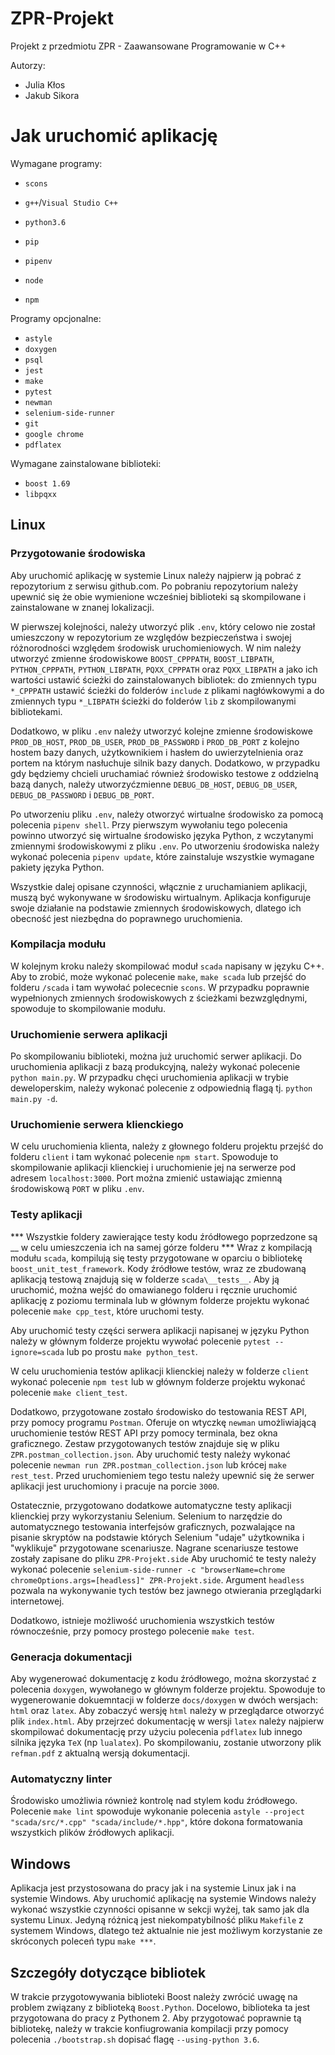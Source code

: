 # ZPR-Projekt
Projekt z przedmiotu ZPR - Zaawansowane Programowanie w C++

Autorzy:
- Julia Kłos
- Jakub Sikora


# Jak uruchomić aplikację 

Wymagane programy:
- `scons`
- `g++`/`Visual Studio C++`

- `python3.6`
- `pip`
- `pipenv`

- `node`
- `npm`

Programy opcjonalne:
- `astyle`
- `doxygen`
- `psql`
- `jest`
- `make`
- `pytest`
- `newman`
- `selenium-side-runner`
- `git`
- `google chrome`
- `pdflatex`

Wymagane zainstalowane biblioteki:
- `boost 1.69`
- `libpqxx`

## Linux 

### Przygotowanie środowiska
Aby uruchomić aplikację w systemie Linux należy najpierw ją pobrać z repozytorium z serwisu 
github.com. Po pobraniu repozytorium należy upewnić się że obie wymienione wcześniej biblioteki
są skompilowane i zainstalowane w znanej lokalizacji.

W pierwszej kolejności, należy utworzyć plik `.env`, który celowo nie został umieszczony w 
repozytorium ze względów bezpieczeństwa i swojej różnorodności względem środowisk uruchomieniowych.
W nim należy utworzyć zmienne środowiskowe `BOOST_CPPPATH`, `BOOST_LIBPATH`, `PYTHON_CPPPATH`, `PYTHON_LIBPATH`,
`PQXX_CPPPATH` oraz `PQXX_LIBPATH` a jako ich wartości ustawić ścieżki do zainstalowanych bibliotek:
do zmiennych typu `*_CPPPATH` ustawić ścieżki do folderów `include` z plikami nagłówkowymi a do zmiennych typu `*_LIBPATH` ścieżki
do folderów `lib` z skompilowanymi bibliotekami.

Dodatkowo, w pliku `.env` należy utworzyć kolejne zmienne środowiskowe `PROD_DB_HOST`, `PROD_DB_USER`, `PROD_DB_PASSWORD` i
`PROD_DB_PORT` z kolejno hostem bazy danych, użytkownikiem i hasłem do uwierzytelnienia oraz portem na którym nasłuchuje
silnik bazy danych. Dodatkowo, w przypadku gdy będziemy chcieli uruchamiać również środowisko testowe z oddzielną bazą 
danych, należy utworzyćzmienne `DEBUG_DB_HOST`, `DEBUG_DB_USER`, `DEBUG_DB_PASSWORD` i `DEBUG_DB_PORT`.

Po utworzeniu pliku `.env`, należy otworzyć wirtualne środowisko za pomocą polecenia `pipenv shell`. Przy pierwszym wywołaniu tego
polecenia powinno utworzyć się wirtualne środowisko języka Python, z wczytanymi zmiennymi środowiskowymi z pliku `.env`. Po utworzeniu
środowiska należy wykonać polecenia `pipenv update`, które zainstaluje wszystkie wymagane pakiety języka Python.

Wszystkie dalej opisane czynności, włącznie z uruchamianiem aplikacji, muszą być wykonywane w środowisku wirtualnym. Aplikacja
konfiguruje swoje działanie na podstawie zmiennych środowiskowych, dlatego ich obecność jest niezbędna do poprawnego uruchomienia.

### Kompilacja modułu
W kolejnym kroku należy skompilować moduł `scada` napisany w języku C++. Aby to zrobić, może wykonać polecenie `make`, `make scada` lub 
przejść do folderu `/scada` i tam wywołać polececnie `scons`. W przypadku poprawnie wypełnionych zmiennych
środowiskowych z ścieżkami bezwzględnymi, spowoduje to skompilowanie modułu. 

### Uruchomienie serwera aplikacji
Po skompilowaniu biblioteki, można już uruchomić serwer aplikacji. Do uruchomienia aplikacji z bazą produkcyjną, należy wykonać
polecenie `python main.py`. W przypadku chęci uruchomienia aplikacji w trybie deweloperskim, należy wykonać polecenie z odpowiednią
flagą tj. `python main.py -d`. 

### Uruchomienie serwera klienckiego
W celu uruchomienia klienta, należy z głownego folderu projektu przejść do folderu `client` i tam wykonać polecenie `npm start`.
Spowoduje to skompilowanie aplikacji klienckiej i uruchomienie jej na serwerze pod adresem `localhost:3000`. Port można zmienić
ustawiając zmienną środowiskową `PORT` w pliku `.env`. 

### Testy aplikacji
*** Wszystkie foldery zawierające testy kodu źródłowego poprzedzone są __ w celu umieszczenia ich na samej górze folderu ***
Wraz z kompilacją modułu `scada`, kompilują się testy przygotowane w oparciu o bibliotekę `boost_unit_test_framework`. Kody źródłowe testów, wraz
ze zbudowaną aplikacją testową znajdują się w folderze `scada\__tests__`. Aby ją uruchomić, można wejść do omawianego folderu i ręcznie uruchomić 
aplikację z poziomu terminala lub w głównym folderze projektu wykonać polecenie `make cpp_test`, które uruchomi testy.

Aby uruchomić testy części serwera aplikacji napisanej w języku Python należy w głównym folderze projektu wywołać polecenie 
`pytest --ignore=scada` lub po prostu `make python_test`.

W celu uruchomienia testów aplikacji klienckiej należy w folderze `client` wykonać polecenie `npm test` lub w głównym folderze 
projektu wykonać polecenie `make client_test`.

Dodatkowo, przygotowane zostało środowisko do testowania REST API, przy pomocy programu `Postman`. Oferuje on wtyczkę `newman`
umożliwiającą uruchomienie testów REST API przy pomocy terminala, bez okna graficznego. Zestaw przygotowanych testów znajduje się 
w pliku `ZPR.postman_collection.json`. Aby uruchomić testy należy wykonać polecenie `newman run ZPR.postman_collection.json`
lub krócej `make rest_test`. Przed uruchomieniem tego testu należy upewnić się że serwer aplikacji jest uruchomiony i pracuje na
porcie `3000`.

Ostatecznie, przygotowano dodatkowe automatyczne testy aplikacji klienckiej przy wykorzystaniu Selenium. Selenium to narzędzie 
do automatycznego testowania interfejsów graficznych, pozwalające na pisanie skryptów na podstawie których Selenium "udaje"
użytkownika i "wyklikuje" przygotowane scenariusze. Nagrane scenariusze testowe zostały zapisane do pliku `ZPR-Projekt.side` 
Aby uruchomić te testy należy wykonać polecenie `selenium-side-runner -c "browserName=chrome chromeOptions.args=[headless]" ZPR-Projekt.side`.
Argument `headless` pozwala na wykonywanie tych testów bez jawnego otwierania przeglądarki internetowej.

Dodatkowo, istnieje możliwość uruchomienia wszystkich testów równocześnie, przy pomocy prostego polecenie `make test`.

### Generacja dokumentacji
Aby wygenerować dokumentację z kodu źródłowego, można skorzystać z polecenia `doxygen`, wywołanego w głównym folderze projektu. Spowoduje
to wygenerowanie dokuemntacji w folderze `docs/doxygen` w dwóch wersjach: `html` oraz `latex`. Aby zobaczyć wersję `html` należy w przeglądarce
otworzyć plik `index.html`. Aby przejrzeć dokumentację w wersji `latex` należy najpierw skompilować dokumentację przy użyciu polecenia `pdflatex`
lub innego silnika języka `TeX` (np `lualatex`). Po skompilowaniu, zostanie utworzony plik `refman.pdf` z aktualną wersją dokumentacji. 


### Automatyczny linter 
Środowisko umożliwia również kontrolę nad stylem kodu źródłowego. Polecenie `make lint` spowoduje wykonanie polecenia 
`astyle --project "scada/src/*.cpp" "scada/include/*.hpp"`, które dokona formatowania wszystkich plików źródłowych aplikacji.

## Windows

Aplikacja jest przystosowana do pracy jak i na systemie Linux jak i na systemie Windows. Aby uruchomić aplikację 
na systemie Windows należy wykonać wszystkie czynności opisanne w sekcji wyżej, tak samo jak dla systemu Linux.
Jedyną różnicą jest niekompatybilność pliku `Makefile` z systemem Windows, dlatego też aktualnie nie jest możliwym 
korzystanie ze skróconych poleceń typu `make ***`. 


## Szczegóły dotyczące bibliotek
W trakcie przygotowywania biblioteki Boost należy zwrócić uwagę na problem związany z biblioteką
`Boost.Python`. Docelowo, biblioteka ta jest przygotowana do pracy z Pythonem 2. Aby przygotować poprawnie tą bibliotekę,
należy w trakcie konfiugrowania kompilacji przy pomocy polecenia `./bootstrap.sh` dopisać flagę `--using-python 3.6`.
